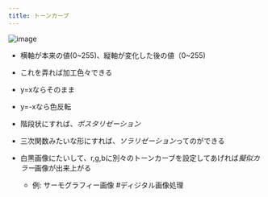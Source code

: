 ```yaml
---
title: トーンカーブ
---
```


![image](https://gyazo.com/e2f752d25dbb72fd3607b0db3968bacd/thumb/1000)

* 横軸が本来の値(0~255)、縦軸が変化した後の値（0~255)

* これを弄れば加工色々できる

* y=xならそのまま

* y=-xなら色反転

* 階段状にすれば、*ポスタリゼーション*

* 三次関数みたいな形にすれば、*ソラリゼーション*ってのができる

* 白黒画像にたいして、r,g,bに別々のトーンカーブを設定してあげれば*擬似カラー*画像が出来上がる
  
  * 例: サーモグラフィー画像
    \#ディジタル画像処理

